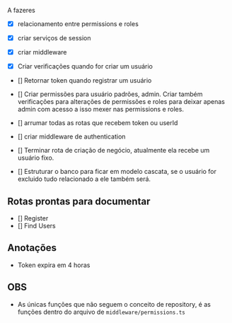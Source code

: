 A fazeres
- [x] relacionamento entre permissions e roles
- [x] criar serviços de session
- [x] criar middleware

- [x] Criar verificações quando for criar um usuário
- [] Retornar token quando registrar um usuário

- [] Criar permissões para usuário padrões, admin. Criar também verificações para alterações de permissões e roles para deixar apenas admin com acesso a isso mexer nas permissions e roles.

- [] arrumar todas as rotas que recebem token ou userId
- [] criar middleware de authentication
- [] Terminar rota de criação de negócio, atualmente ela recebe um usuário fixo.

- [] Estruturar o banco para ficar em modelo cascata, se o usuário for excluido tudo relacionado a ele também será.

## Rotas prontas para documentar
- [] Register
- [] Find Users

## Anotações
- Token expira em 4 horas

## OBS
- As únicas funções que não seguem o conceito de repository, é as funções dentro do arquivo de `middleware/permissions.ts`